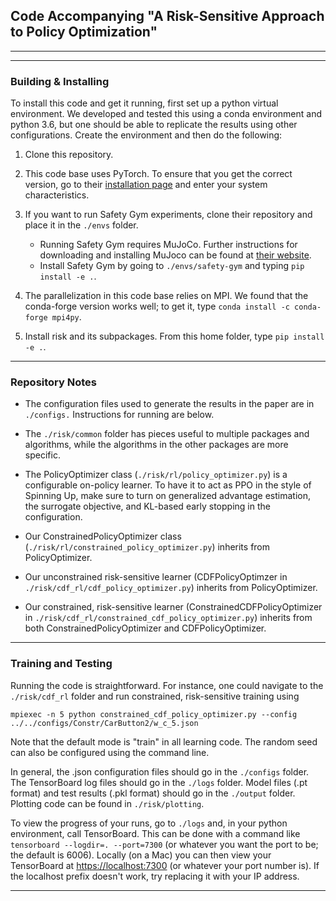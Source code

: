 
## Code Accompanying "A Risk-Sensitive Approach to Policy Optimization"

----------------------

----------------------

### Building & Installing

 To install this code and get it running, first set up a python virtual environment. We developed and tested this using 
 a conda environment and python 3.6, but one should be able to replicate the results using other configurations.  Create the 
 environment and then do the following:
 
1. Clone this repository.

2.  This code base uses PyTorch.  To ensure that you get the correct version, go to their 
[installation page](https://pytorch.org/get-started/locally/) and enter your system characteristics.

3. If you want to run Safety Gym experiments, clone their repository and place it in the `./envs` folder.
    - Running Safety Gym requires MuJoCo. Further instructions for downloading and installing MuJoco can be found at
      [their website](http://www.mujoco.org).
    - Install Safety Gym by going to `./envs/safety-gym` and typing `pip install -e .`.
 
4. The parallelization in this code base relies on MPI.  We found that the conda-forge version works well;
to get it, type `conda install -c conda-forge mpi4py`.

5. Install risk and its subpackages.  From this home folder, type `pip install -e .`.

----------------------

### Repository Notes

- The configuration files used to generate the results in the paper are in `./configs.`  Instructions for running are below.

- The `./risk/common` folder has pieces useful to multiple packages and algorithms, while the algorithms in the other packages are more specific.

- The PolicyOptimizer class (`./risk/rl/policy_optimizer.py`) is a configurable on-policy learner.  To have it to act as PPO in the style of Spinning Up,
make sure to turn on generalized advantage estimation, the surrogate objective, and KL-based early stopping in the configuration.
  
- Our ConstrainedPolicyOptimizer class (`./risk/rl/constrained_policy_optimizer.py`) inherits from PolicyOptimizer.

- Our unconstrained risk-sensitive learner (CDFPolicyOptimzer in `./risk/cdf_rl/cdf_policy_optimizer.py`) inherits from PolicyOptimizer.

- Our constrained, risk-sensitive learner (ConstrainedCDFPolicyOptimizer in `./risk/cdf_rl/constrained_cdf_policy_optimizer.py`) inherits from both ConstrainedPolicyOptimizer and CDFPolicyOptimizer.

----------------------

### Training and Testing

Running the code is straightforward.  For instance, 
one could navigate to the `./risk/cdf_rl` folder and run constrained, risk-sensitive training using

`mpiexec -n 5 python constrained_cdf_policy_optimizer.py --config ../../configs/Constr/CarButton2/w_c_5.json`

Note that the default mode is "train" in all learning code. The random seed can also be configured using the command line.

In general, the .json configuration files should go in the `./configs` folder.
The TensorBoard log files should go in the `./logs` folder. Model files (.pt format) and test results (.pkl format)
should go in the `./output` folder.  Plotting code can be found in `./risk/plotting`.

To view the progress of your runs, go to `./logs` and, in your python environment, call
TensorBoard.  This can be done with a command like `tensorboard --logdir=. --port=7300` (or whatever you want the port 
to be; the default is 6006).  Locally (on a Mac) you can then view your TensorBoard at 
[https://localhost:7300](https://localhost:7300) (or whatever your port number is).  If the localhost prefix doesn't 
work, try replacing it with your IP address.

----------------------
